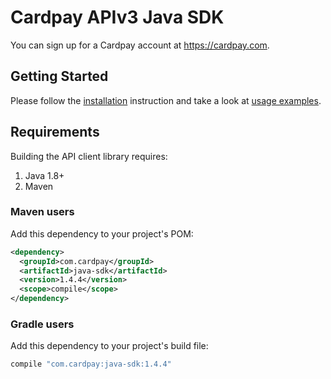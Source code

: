 # Cardpay APIv3 Java SDK

You can sign up for a Cardpay account at https://cardpay.com.

## Getting Started

Please follow the [installation](#installation) instruction and take a look at [usage examples](src/test/java/com/cardpay/sdk/uat).


## Requirements

Building the API client library requires:
1. Java 1.8+
2. Maven

### Maven users

Add this dependency to your project's POM:

```xml
<dependency>
  <groupId>com.cardpay</groupId>
  <artifactId>java-sdk</artifactId>
  <version>1.4.4</version>
  <scope>compile</scope>
</dependency>
```

### Gradle users

Add this dependency to your project's build file:

```groovy
compile "com.cardpay:java-sdk:1.4.4"
```